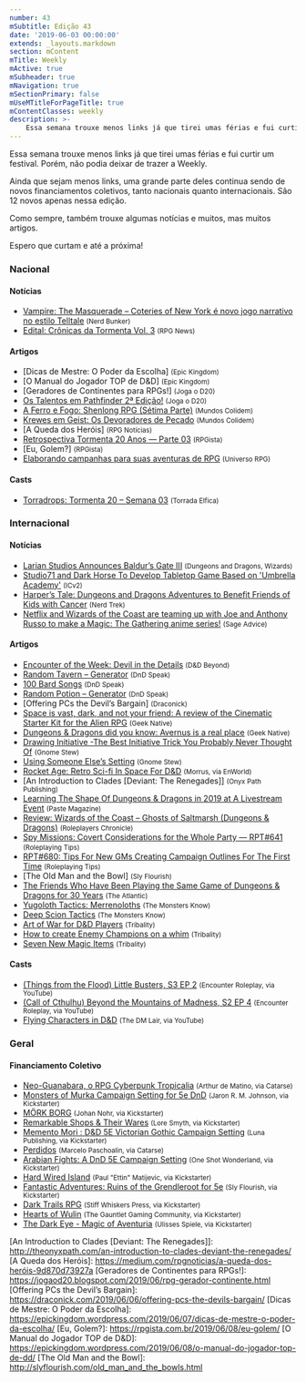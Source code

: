 ```yaml
---
number: 43
mSubtitle: Edição 43
date: '2019-06-03 00:00:00'
extends: _layouts.markdown
section: mContent
mTitle: Weekly
mActive: true
mSubheader: true
mNavigation: true
mSectionPrimary: false
mUseMTitleForPageTitle: true
mContentClasses: weekly
description: >-
    Essa semana trouxe menos links já que tirei umas férias e fui curtir um festival. Porém, não podia deixar de trazer a Weekly. 
---
```


Essa semana trouxe menos links já que tirei umas férias e fui curtir um festival. Porém, não podia deixar de trazer a Weekly. 

Ainda que sejam menos links, uma grande parte deles continua sendo de novos financiamentos coletivos, tanto nacionais quanto internacionais. São 12 novos apenas nessa edição.

Como sempre, também trouxe algumas notícias e muitos, mas muitos artigos.

Espero que curtam e até a próxima!

### Nacional

#### Notícias

- [Vampire: The Masquerade – Coteries of New York é novo jogo narrativo no estilo Telltale] <small>(Nerd Bunker)</small>
- [Edital: Crônicas da Tormenta Vol. 3] <small>(RPG News)</small>

#### Artigos

- [Dicas de Mestre: O Poder da Escolha] <small>(Epic Kingdom)</small>
- [O Manual do Jogador TOP de D&amp;D] <small>(Epic Kingdom)</small>
- [Geradores de Continentes para RPGs!] <small>(Joga o D20)</small>
- [Os Talentos em Pathfinder 2ª Edição!] <small>(Joga o D20)</small>
- [A Ferro e Fogo: Shenlong RPG (Sétima Parte)] <small>(Mundos Colidem)</small>
- [Krewes em Geist: Os Devoradores de Pecado] <small>(Mundos Colidem)</small>
- [A Queda dos Heróis] <small>(RPG Notícias)</small>
- [Retrospectiva Tormenta 20 Anos — Parte 03] <small>(RPGista)</small>
- [Eu, Golem?] <small>(RPGista)</small>
- [Elaborando campanhas para suas aventuras de RPG] <small>(Universo RPG)</small>

#### Casts

- [Torradrops: Tormenta 20 – Semana 03] <small>(Torrada Elfica)</small>

### Internacional

#### Notícias

- [Larian Studios Announces Baldur’s Gate III] <small>(Dungeons and Dragons, Wizards)</small>
- [Studio71 and Dark Horse To Develop Tabletop Game Based on &#039;Umbrella Academy&#039;] <small>(ICv2)</small>
- [Harper’s Tale: Dungeons and Dragons Adventures to Benefit Friends of Kids with Cancer] <small>(Nerd Trek)</small>
- [Netflix and Wizards of the Coast are teaming up with Joe and Anthony Russo to make a Magic: The Gathering anime series!] <small>(Sage Advice)</small>

#### Artigos

- [Encounter of the Week: Devil in the Details] <small>(D&amp;D Beyond)</small>
- [Random Tavern – Generator] <small>(DnD Speak)</small>
- [100 Bard Songs] <small>(DnD Speak)</small>
- [Random Potion – Generator] <small>(DnD Speak)</small>
- [Offering PCs the Devil’s Bargain] <small>(Draconick)</small>
- [Space is vast, dark, and not your friend: A review of the Cinematic Starter Kit for the Alien RPG] <small>(Geek Native)</small>
- [Dungeons &amp; Dragons did you know: Avernus is a real place] <small>(Geek Native)</small>
- [Drawing Initiative -The Best Initiative Trick You Probably Never Thought Of] <small>(Gnome Stew)</small>
- [Using Someone Else’s Setting] <small>(Gnome Stew)</small>
- [Rocket Age: Retro Sci-fi In Space For D&amp;D] <small>(Morrus, via EnWorld)</small>
- [An Introduction to Clades [Deviant: The Renegades]] <small>(Onyx Path Publishing)</small>
- [Learning The Shape Of Dungeons &amp; Dragons in 2019 at A Livestream Event] <small>(Paste Magazine)</small>
- [Review: Wizards of the Coast – Ghosts of Saltmarsh (Dungeons &amp; Dragons)] <small>(Roleplayers Chronicle)</small>
- [Spy Missions: Covert Considerations for the Whole Party — RPT#641] <small>(Roleplaying Tips)</small>
- [RPT#680: Tips For New GMs Creating Campaign Outlines For The First Time] <small>(Roleplaying Tips)</small>
- [The Old Man and the Bowl] <small>(Sly Flourish)</small>
- [The Friends Who Have Been Playing the Same Game of Dungeons &amp; Dragons for 30 Years] <small>(The Atlantic)</small>
- [Yugoloth Tactics: Merrenoloths] <small>(The Monsters Know)</small>
- [Deep Scion Tactics] <small>(The Monsters Know)</small>
- [Art of War for D&amp;D Players] <small>(Tribality)</small>
- [How to create Enemy Champions on a whim] <small>(Tribality)</small>
- [Seven New Magic Items] <small>(Tribality)</small>

#### Casts

- [(Things from the Flood) Little Busters, S3 EP 2] <small>(Encounter Roleplay, via YouTube)</small>
- [(Call of Cthulhu) Beyond the Mountains of Madness, S2 EP 4] <small>(Encounter Roleplay, via YouTube)</small>
- [Flying Characters in D&amp;D] <small>(The DM Lair, via YouTube)</small>

### Geral

#### Financiamento Coletivo

- [Neo-Guanabara, o RPG Cyberpunk Tropicalia] <small>(Arthur de Matino, via Catarse)</small>
- [Monsters of Murka Campaign Setting for 5e DnD] <small>(Jaron R. M. Johnson, via Kickstarter)</small>
- [MÖRK BORG] <small>(Johan Nohr, via Kickstarter)</small>
- [Remarkable Shops &amp; Their Wares] <small>(Lore Smyth, via Kickstarter)</small>
- [Memento Mori : D&amp;D 5E Victorian Gothic Campaign Setting] <small>(Luna Publishing, via Kickstarter)</small>
- [Perdidos] <small>(Marcelo Paschoalin, via Catarse)</small>
- [Arabian Fights: A DnD 5E Campaign Setting] <small>(One Shot Wonderland, via Kickstarter)</small>
- [Hard Wired Island] <small>(Paul &quot;Ettin&quot; Matijevic, via Kickstarter)</small>
- [Fantastic Adventures: Ruins of the Grendleroot for 5e] <small>(Sly Flourish, via Kickstarter)</small>
- [Dark Trails RPG] <small>(Stiff Whiskers Press, via Kickstarter)</small>
- [Hearts of Wulin] <small>(The Gauntlet Gaming Community, via Kickstarter)</small>
- [The Dark Eye - Magic of Aventuria] <small>(Ulisses Spiele, via Kickstarter)</small>


[Spy Missions: Covert Considerations for the Whole Party — RPT#641]: https://www.roleplayingtips.com/rptn/rpt641-spy-missions-covert-considerations-for-the-whole-party/
[A Ferro e Fogo: Shenlong RPG (Sétima Parte)]: https://www.mundoscolidem.com.br/shenlong-rpg-rituais/
[Dungeons &amp; Dragons did you know: Avernus is a real place]: https://www.geeknative.com/66228/dungeons-dragons-did-you-know-avernus-is-a-real-place/
[Review: Wizards of the Coast – Ghosts of Saltmarsh (Dungeons &amp; Dragons)]: http://roleplayerschronicle.com/?p=50718
[Drawing Initiative -The Best Initiative Trick You Probably Never Thought Of]: https://gnomestew.com/drawing-initiative-the-best-initiative-trick-you-probably-never-thought-of/
[Encounter of the Week: Devil in the Details]: https://www.dndbeyond.com/posts/509-encounter-of-the-week-devil-in-the-details
[Flying Characters in D&amp;D]: https://www.youtube.com/watch?v=eru-0Z-WHUM
[How to create Enemy Champions on a whim]: https://www.tribality.com/2019/06/04/how-to-create-enemy-champions-on-a-whim/
[Deep Scion Tactics]: http://themonstersknow.com/deep-scion-tactics/
[Space is vast, dark, and not your friend: A review of the Cinematic Starter Kit for the Alien RPG]: https://www.geeknative.com/66281/space-is-vast-dark-and-not-your-friend-a-review-of-the-cinematic-starter-kit-for-the-alien-rpg/
[Art of War for D&amp;D Players]: https://www.tribality.com/2019/06/05/art-of-war-for-dd-players/
[Remarkable Shops &amp; Their Wares]: https://www.kickstarter.com/projects/loresmyth/remarkable-shops-and-their-wares
[Hard Wired Island]: https://www.kickstarter.com/projects/ettin/hard-wired-island
[Arabian Fights: A DnD 5E Campaign Setting]: https://www.kickstarter.com/projects/oneshotwonderland/arabian-fights-a-5e-setting-campaign
[MÖRK BORG]: https://www.kickstarter.com/projects/jnohr/mork-borg
[Dark Trails RPG]: https://www.kickstarter.com/projects/2059365241/dark-trails-rpg
[Hearts of Wulin]: https://www.kickstarter.com/projects/gauntlet/hearts-of-wulin
[Memento Mori : D&amp;D 5E Victorian Gothic Campaign Setting]: https://www.kickstarter.com/projects/themadpoet/memento-mori-dandd-5e-victorian-gothic-campaign-se
[The Dark Eye - Magic of Aventuria]: https://www.kickstarter.com/projects/ulissesspiele/the-dark-eye-magic-of-aventuria
[Rocket Age: Retro Sci-fi In Space For D&amp;D]: http://www.enworld.org/forum/content.php?6361-Rocket-Age-Retro-Sci-fi-In-Space-For-D-D
[100 Bard Songs]: http://dndspeak.com/2019/06/100-bard-songs/
[Seven New Magic Items]: https://www.tribality.com/2019/06/06/seven-new-magic-items/
[Krewes em Geist: Os Devoradores de Pecado]: https://www.mundoscolidem.com.br/krewes/
[Larian Studios Announces Baldur’s Gate III]: https://dnd.wizards.com/articles/news/baldursgate3
[Yugoloth Tactics: Merrenoloths]: http://themonstersknow.com/yugoloth-tactics-merrenoloths/
[Elaborando campanhas para suas aventuras de RPG]: https://universorpg.com/bau-do-mestre/dicas/elaborando-campanhas-para-suas-aventuras-de-rpg/
[Using Someone Else’s Setting]: https://gnomestew.com/using-someone-elses-setting/
[Random Potion – Generator]: http://dndspeak.com/2019/06/random-potion-generator/
[Random Tavern – Generator]: http://dndspeak.com/2019/06/random-tavern-generator/
[The Friends Who Have Been Playing the Same Game of Dungeons &amp; Dragons for 30 Years]: https://www.theatlantic.com/family/archive/2019/06/playing-dungeons-dragons-together-30-years/591085/
[Studio71 and Dark Horse To Develop Tabletop Game Based on &#039;Umbrella Academy&#039;]: https://icv2.com/articles/news/view/43374/studio71-dark-horse-to-develop-tabletop-game-based-umbrella-academy
[Harper’s Tale: Dungeons and Dragons Adventures to Benefit Friends of Kids with Cancer]: http://nerdtrek.com/harpers-tale-dungeons-and-dragons-adventures-to-benefit-friends-of-kids-with-cancer/
[RPT#680: Tips For New GMs Creating Campaign Outlines For The First Time]: https://www.roleplayingtips.com/news/rpt680-tips-for-new-gms-creating-campaign-outlines-for-the-first-time-2/
[Netflix and Wizards of the Coast are teaming up with Joe and Anthony Russo to make a Magic: The Gathering anime series!]: https://www.sageadvice.eu/2019/06/03/huge-announcement-netflix-and-wizards-of-the-coast-are-teaming-up-with-joe-and-anthony-russo-to-make-a-magic-the-gathering-anime-series/
[Os Talentos em Pathfinder 2ª Edição!]: https://jogaod20.blogspot.com/2019/06/P2E-talentos.html
[Torradrops: Tormenta 20 – Semana 03]: https://torradaelfica.com/torradrops/tormenta20-semana03/
[Perdidos]: https://www.catarse.me/perdidos
[Neo-Guanabara, o RPG Cyberpunk Tropicalia]: https://www.catarse.me/neo_guanabara
[Fantastic Adventures: Ruins of the Grendleroot for 5e]: https://www.kickstarter.com/projects/slyflourish/fantastic-adventures-ruins-of-the-grendleroot-for-5e
[(Call of Cthulhu) Beyond the Mountains of Madness, S2 EP 4]: https://www.youtube.com/watch?v=o10sl9pvna4
[Vampire: The Masquerade – Coteries of New York é novo jogo narrativo no estilo Telltale]: https://jovemnerd.com.br/nerdbunker/vampire-the-masquerade-coteries-of-new-york-e-novo-jogo-narrativo-no-estilo-telltale/
[Learning The Shape Of Dungeons &amp; Dragons in 2019 at A Livestream Event]: https://www.pastemagazine.com/articles/2019/06/learning-the-shape-of-dungeons-dragons-in-2019-at.html
[Monsters of Murka Campaign Setting for 5e DnD]: https://www.kickstarter.com/projects/jrmj/monsters-of-murka-campaign-setting-for-5e-dnd
[(Things from the Flood) Little Busters, S3 EP 2]: https://www.youtube.com/watch?v=96RUXLhiMWM
[Retrospectiva Tormenta 20 Anos — Parte 03]: https://rpgista.com.br/2019/06/04/retrospectiva-tormenta-20-anos-parte-03/
[Edital: Crônicas da Tormenta Vol. 3]: https://newsrpg.wordpress.com/2019/06/05/edital-cronicas-da-tormenta-vol-3/
[An Introduction to Clades [Deviant: The Renegades]]: http://theonyxpath.com/an-introduction-to-clades-deviant-the-renegades/
[A Queda dos Heróis]: https://medium.com/rpgnoticias/a-queda-dos-heróis-9d870d73927a
[Geradores de Continentes para RPGs!]: https://jogaod20.blogspot.com/2019/06/rpg-gerador-continente.html
[Offering PCs the Devil’s Bargain]: https://draconick.com/2019/06/06/offering-pcs-the-devils-bargain/
[Dicas de Mestre: O Poder da Escolha]: https://epickingdom.wordpress.com/2019/06/07/dicas-de-mestre-o-poder-da-escolha/
[Eu, Golem?]: https://rpgista.com.br/2019/06/08/eu-golem/
[O Manual do Jogador TOP de D&amp;D]: https://epickingdom.wordpress.com/2019/06/08/o-manual-do-jogador-top-de-dd/
[The Old Man and the Bowl]: http://slyflourish.com/old_man_and_the_bowls.html
